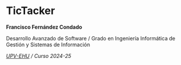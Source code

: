 # TicTacker
**Francisco Fernández Condado**

Desarrollo Avanzado de Software / Grado en Ingeniería Informática de Gestión y Sistemas de Información

_[UPV-EHU](https://www.ehu.eus) / Curso 2024-25_
